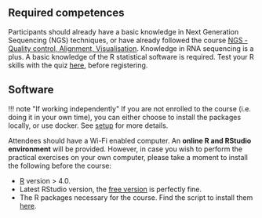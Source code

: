 
## Required competences

Participants should already have a basic knowledge in Next Generation Sequencing (NGS) techniques, or have already followed the course [NGS - Quality control, Alignment, Visualisation](https://sib-swiss.github.io/NGS-introduction-training/2021.11/). Knowledge in RNA sequencing is a plus. A basic knowledge of the R statistical software is required. Test your R skills with the quiz [here](https://docs.google.com/forms/d/e/1FAIpQLSdIyeuabd_ZOWXgI1MWHapmaOMu20L9ESkLDZiWnpmkpujyOg/viewform?usp=sf_link), before registering.

## Software

!!! note "If working independently"
    If you are not enrolled to the course (i.e. doing it in your own time), you can either choose to install the packages locally, or use docker. See [setup](day1/setup.md) for more details. 

Attendees should have a Wi-Fi enabled computer. An **online R and RStudio environment** will be provided. However, in case you wish to perform the practical exercises on your own computer, please take a moment to install the following before the course:

- [R](https://cran.r-project.org/) version > 4.0. 
- Latest RStudio version, the [free version](https://rstudio.com/products/rstudio/download/) is perfectly fine.
- The R packages necessary for the course. Find the script to install them [here](https://github.com/sib-swiss/single-cell-training/blob/master/Docker/install_packages.R). 
